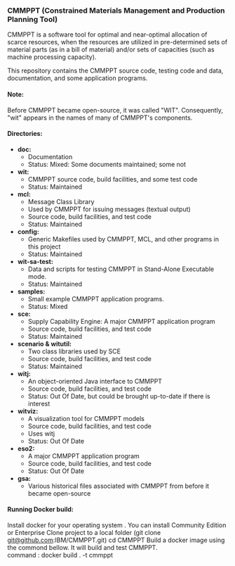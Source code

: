 ### CMMPPT (Constrained Materials Management and Production Planning Tool)
CMMPPT is a software tool for optimal and near-optimal allocation of scarce resources, when the resources are utilized in pre-determined sets of material parts (as in a bill of material) and/or sets of capacities (such as machine processing capacity).

This repository contains the CMMPPT source code, testing code and data, documentation, and some application programs.

#### Note:
Before CMMPPT became open-source, it was called "WIT". Consequently, "wit" appears in the names of many of CMMPPT's components. 

#### Directories:

* **doc:**
  * Documentation
  * Status: Mixed: Some documents maintained; some not
* **wit:**
  * CMMPPT source code, build facilities, and some test code
  * Status: Maintained
* **mcl:**
  * Message Class Library
  * Used by CMMPPT for issuing messages (textual output)
  * Source code, build facilities, and test code
  * Status: Maintained
* **config:**
  * Generic Makefiles used by CMMPPT, MCL, and other programs in this project
  * Status: Maintained
* **wit-sa-test:**
  * Data and scripts for testing CMMPPT in Stand-Alone Executable mode.
  * Status: Maintained
* **samples:**
  * Small example CMMPPT application programs.
  * Status: Mixed
* **sce:**
  * Supply Capability Engine: A major CMMPPT application program
  * Source code, build facilities, and test code
  * Status: Maintained
* **scenario & witutil:**
  * Two class libraries used by SCE
  * Source code, build facilities, and test code
  * Status: Maintained
* **witj:**
  * An object-oriented Java interface to CMMPPT
  * Source code, build facilities, and test code
  * Status: Out Of Date, but could be brought up-to-date if there is interest
* **witviz:**
  * A visualization tool for CMMPPT models
  * Source code, build facilities, and test code
  * Uses witj
  * Status: Out Of Date
* **eso2:**
  * A major CMMPPT application program
  * Source code, build facilities, and test code
  * Status: Out Of Date
* **gsa:**
  * Various historical files associated with CMMPPT from before it became open-source

#### Running Docker build:

Install docker for your operating system . You can install Community Edition or Enterprise
Clone project to a local folder (git clone git@github.com:IBM/CMMPPT.git)
cd CMMPPT
Build a docker image using the commond bellow. It will build and test CMMPPT.  
   command : docker build . -t cmmppt



